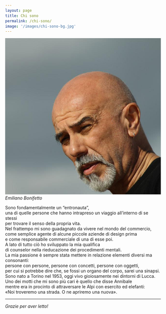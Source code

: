 ```yaml
---
layout: page
title: Chi sono
permalink: /chi-sono/
image: '/images/chi-sono-bg.jpg'
---
```


 ![](/images/chi-sono.jpg)
  *Emiliano Bonifetto*

Sono fondamentalmente un “entronauta”, <br />
una di quelle persone che hanno intrapreso un viaggio all’interno di se stessi <br />
per trovare il senso della propria vita.<br />
Nel frattempo mi sono guadagnato da vivere nel mondo del commercio, <br />
come semplice agente di alcune piccole aziende di design prima <br />
e come responsabile commerciale di una di esse poi.<br />
A lato di tutto ciò ho sviluppato la mia qualifica <br />
di counselor nella rieducazione dei procedimenti mentali.<br />
La mia passione è sempre stata mettere in relazione elementi diversi ma consonanti: <br />
persone con persone, persone con concetti, persone con oggetti, <br />
per cui si potrebbe dire che, se fossi un organo del corpo, sarei una sinapsi.<br />
Sono nato a Torino nel 1953, oggi vivo gioiosamente nei dintorni di Lucca.<br />
Uno dei motti che mi sono più cari è quello che disse Annibale <br />
mentre era in procinto di attraversare le Alpi con esercito ed elefanti: <br />
«Noi troveremo una strada. O ne apriremo una nuova».<br />

***

*Grazie per aver letto!*
